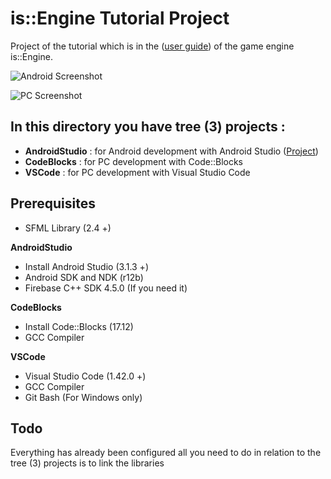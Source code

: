 # is::Engine Tutorial Project

Project of the tutorial which is in the ([user guide]()) of the game engine is::Engine.

![Android Screenshot](https://i48.servimg.com/u/f48/20/16/75/27/tutori10.png)

![PC Screenshot](https://i48.servimg.com/u/f48/20/16/75/27/tutori11.png)

## In this directory you have tree (3) projects :
- **AndroidStudio**        : for Android development with Android Studio ([Project](https://drive.google.com/open?id=1QIHZBkmYcy2YwZTfxk1ndv5rFMzk3sz1))
- **CodeBlocks**           : for PC development with Code::Blocks
- **VSCode**               : for PC development with Visual Studio Code

## Prerequisites
- SFML Library (2.4 +)

**AndroidStudio**
- Install Android Studio (3.1.3 +)
- Android SDK and NDK (r12b)
- Firebase C++ SDK 4.5.0 (If you need it)

**CodeBlocks**
- Install Code::Blocks (17.12)
- GCC Compiler

**VSCode**
- Visual Studio Code (1.42.0 +)
- GCC Compiler
- Git Bash (For Windows only)

## Todo
Everything has already been configured all you need to do in relation to the tree (3) projects is to link the libraries